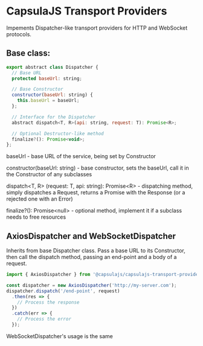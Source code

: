 # CapsulaJS Transport Providers

Impements Dispatcher-like transport providers for HTTP and WebSocket protocols.

## Base class:
```javascript
export abstract class Dispatcher {
  // Base URL
  protected baseUrl: string;

  // Base Constructor
  constructor(baseUrl: string) {
    this.baseUrl = baseUrl;
  };

  // Interface for the Dispatcher
  abstract dispatch<T, R>(api: string, request: T): Promise<R>;

  // Optional Destructor-like method
  finalize?(): Promise<void>;
};
```
baseUrl - base URL of the service, being set by Constructor

constructor(baseUrl: string) - base constructor, sets the baseUrl,
call it in the Constructor of any subclasses

dispatch&lt;T, R&gt; (request: T, api: string): Promise&lt;R&gt; - dispatching method,
simply dispatches a Request, returns a Promise with the Response (or a rejected one with an Error)

finalize?(): Promise&lt;null&gt; - optional method,
implement it if a subclass needs to free resources

## AxiosDispatcher and WebSocketDispatcher
Inherits from base Dispatcher class. Pass a base URL to its Constructor, then call the dispatch method, passing an end-point and a body of a request.

```javascript
import { AxiosDispatcher } from '@capsulajs/capsulajs-transport-providers';

const dispatcher = new AxiosDispatcher('http://my-server.com');
dispatcher.dispatch('/end-point', request)
  .then(res => {
    // Process the response
  })
  .catch(err => {
    // Process the error
  });
```

WebSocketDispatcher's usage is the same
